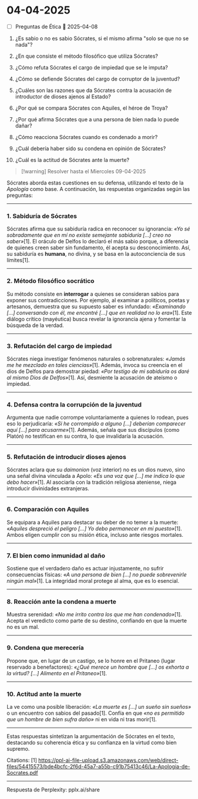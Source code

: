 

# 04-04-2025

- [ ] Preguntas de Ética 📅 2025-04-08 

1. ¿Es sabio o no es sabio Sócrates, si el mismo afirma "solo se que no se nada"?


2. ¿En que consiste el método filosófico que utiliza Sócrates?


3. ¿Cómo refuta Sócrates el cargo de impiedad que se le imputa?


4. ¿Cómo se defiende Sócrates del cargo de corruptor de la juventud?

5. ¿Cuáles son las razones que da Sócrates contra la acusación de introductor de dioses ajenos al Estado?

6. ¿Por qué se compara Sócrates con Aquiles, el héroe de Troya?

7. ¿Por qué afirma Sócrates que a una persona de bien nada lo puede dañar?

8. ¿Cómo reacciona Sócrates cuando es condenado a morir?

9. ¿Cuál debería haber sido su condena en opinión de Sócrates?

10. ¿Cuál es la actitud de Sócrates ante la muerte?

>[!warning] Resolver hasta el Miercoles 09-04-2025


Sócrates aborda estas cuestiones en su defensa, utilizando el texto de la *Apología* como base. A continuación, las respuestas organizadas según las preguntas:

---

### 1. Sabiduría de Sócrates  
Sócrates afirma que su sabiduría radica en reconocer su ignorancia: *«Yo sé sobradamente que en mí no existe semejante sabiduría [...] creo no saber»*[1]. El oráculo de Delfos lo declaró el más sabio porque, a diferencia de quienes creen saber sin fundamento, él acepta su desconocimiento. Así, su sabiduría es **humana**, no divina, y se basa en la autoconciencia de sus límites[1].

---

### 2. Método filosófico socrático  
Su método consiste en **interrogar** a quienes se consideran sabios para exponer sus contradicciones. Por ejemplo, al examinar a políticos, poetas y artesanos, demuestra que su supuesto saber es infundado: *«Examinando [...] conversando con él, me encontré [...] que en realidad no lo era»*[1]. Este diálogo crítico (mayéutica) busca revelar la ignorancia ajena y fomentar la búsqueda de la verdad.

---

### 3. Refutación del cargo de impiedad  
Sócrates niega investigar fenómenos naturales o sobrenaturales: *«Jamás me he mezclado en tales ciencias»*[1]. Además, invoca su creencia en el dios de Delfos para demostrar piedad: *«Por testigo de mi sabiduría os daré al mismo Dios de Delfos»*[1]. Así, desmiente la acusación de ateísmo o impiedad.

---

### 4. Defensa contra la corrupción de la juventud  
Argumenta que nadie corrompe voluntariamente a quienes lo rodean, pues eso lo perjudicaría: *«Si he corrompido a alguno [...] deberían comparecer aquí [...] para acusarme»*[1]. Además, señala que sus discípulos (como Platón) no testifican en su contra, lo que invalidaría la acusación.

---

### 5. Refutación de introducir dioses ajenos  
Sócrates aclara que su *daimonion* (voz interior) no es un dios nuevo, sino una señal divina vinculada a Apolo: *«Es una voz que [...] me indica lo que debo hacer»*[1]. Al asociarla con la tradición religiosa ateniense, niega introducir divinidades extranjeras.

---

### 6. Comparación con Aquiles  
Se equipara a Aquiles para destacar su deber de no temer a la muerte: *«Aquiles despreció el peligro [...] Yo debo permanecer en mi puesto»*[1]. Ambos eligen cumplir con su misión ética, incluso ante riesgos mortales.

---

### 7. El bien como inmunidad al daño  
Sostiene que el verdadero daño es actuar injustamente, no sufrir consecuencias físicas: *«A una persona de bien [...] no puede sobrevenirle ningún mal»*[1]. La integridad moral protege al alma, que es lo esencial.

---

### 8. Reacción ante la condena a muerte  
Muestra serenidad: *«No me irrito contra los que me han condenado»*[1]. Acepta el veredicto como parte de su destino, confiando en que la muerte no es un mal.

---

### 9. Condena que merecería  
Propone que, en lugar de un castigo, se lo honre en el Pritaneo (lugar reservado a benefactores): *«¿Qué merece un hombre que [...] os exhorta a la virtud? [...] Alimento en el Pritaneo»*[1].

---

### 10. Actitud ante la muerte  
La ve como una posible liberación: *«La muerte es [...] un sueño sin sueños»* o un encuentro con sabios del pasado[1]. Confía en que *«no es permitido que un hombre de bien sufra daño»* ni en vida ni tras morir[1].

--- 

Estas respuestas sintetizan la argumentación de Sócrates en el texto, destacando su coherencia ética y su confianza en la virtud como bien supremo.

Citations:
[1] https://ppl-ai-file-upload.s3.amazonaws.com/web/direct-files/54415573/bde4bcfc-2f6d-45a7-a55b-c91b75413c46/La-Apologia-de-Socrates.pdf

---
Respuesta de Perplexity: pplx.ai/share
